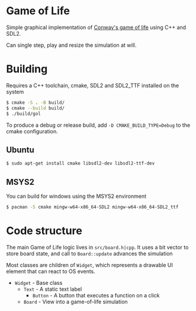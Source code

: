 # Game of Life
Simple graphical implementation of [Conway's game of life](https://en.wikipedia.org/wiki/Conway%27s_Game_of_Life)
using C++ and SDL2.

Can single step, play and resize the simulation at will.

# Building
Requires a C++ toolchain, cmake, SDL2 and SDL2_TTF installed on the system
```sh
$ cmake -S . -B build/
$ cmake --build build/
$ ./build/gol
```
To produce a debug or release build, add `-D CMAKE_BUILD_TYPE=Debug` to the 
cmake configuration.

## Ubuntu
```sh
$ sudo apt-get install cmake libsdl2-dev libsdl2-ttf-dev
```

## MSYS2
You can build for windows using the MSYS2 environment
```sh
$ pacman -S cmake mingw-w64-x86_64-SDL2 mingw-w64-x86_64-SDL2_ttf
```

# Code structure
The main Game of Life logic lives in `src/board.h|cpp`. It uses a bit vector to
store board state, and call to `Board::update` advances the simulation

Most classes are children of `Widget`, which represents a drawable UI element
that can react to OS events.

* `Widget` - Base class
  * `Text` - A static text label
    * `Button` - A button that executes a function on a click
  * `Board` - View into a game-of-life simulation
